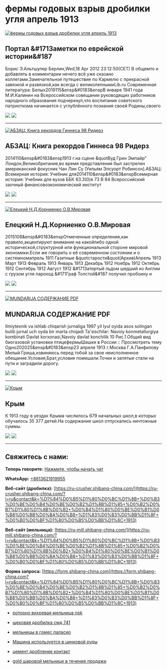 # фермы годовых взрыв дробилки угля апрель 1913

<a href="https://swt.shibang-china.com/?n=lxq&l=ru&img&k=%D1%84%D0%B5%D1%80%D0%BC%D1%8B+%D0%B3%D0%BE%D0%B4%D0%BE%D0%B2%D1%8B%D1%85+%D0%B2%D0%B7%D1%80%D1%8B%D0%B2+%D0%B4%D1%80%D0%BE%D0%B1%D0%B8%D0%BB%D0%BA%D0%B8+%D1%83%D0%B3%D0%BB%D1%8F+%D0%B0%D0%BF%D1%80%D0%B5%D0%BB%D1%8C+1913" target="_blank">![фермы годовых взрыв дробилки угля апрель 1913](http://static.shibang-china.com/all-800x300/768.jpg)</a>

## Портал &#171Заметки по еврейской истории&#187
Борис Э.Альтшулер Берлин,Wed,18 Apr 2012 23:12:50(CET) В общемто и добавлять в комментарии нечего всё уже сказано коллегами.Замечательное путешествие по Кармелю с прекрасной завязкой и развязкой,как всегда с великолепнымиLib.ru Современная литература: Белых2019115&ensp&#0183&enspВ январе 1941 года М.И.Калинин на Всероссийском совещании руководящих работников народного образования подчеркнул,что воспитание советского патриотизма начинается с углублённого познания своей Родины,своего


<a href="https://whatsapp.shibangsoft.com/WhatsApp.php" target="_blank" title="WhatsApp">![](http://static.shibang-china.com/icon/whatsapp.png)</a> <a href="https://swt.shibang-china.com/?n=lxq&l=ru&icon&k=%D1%84%D0%B5%D1%80%D0%BC%D1%8B+%D0%B3%D0%BE%D0%B4%D0%BE%D0%B2%D1%8B%D1%85+%D0%B2%D0%B7%D1%80%D1%8B%D0%B2+%D0%B4%D1%80%D0%BE%D0%B1%D0%B8%D0%BB%D0%BA%D0%B8+%D1%83%D0%B3%D0%BB%D1%8F+%D0%B0%D0%BF%D1%80%D0%B5%D0%BB%D1%8C+1913" target="_blank">![](http://static.shibang-china.com/icon/chat-ru.png)</a>

---

<a href="https://swt.shibang-china.com/?n=lxq&l=ru&img&k=%D1%84%D0%B5%D1%80%D0%BC%D1%8B+%D0%B3%D0%BE%D0%B4%D0%BE%D0%B2%D1%8B%D1%85+%D0%B2%D0%B7%D1%80%D1%8B%D0%B2+%D0%B4%D1%80%D0%BE%D0%B1%D0%B8%D0%BB%D0%BA%D0%B8+%D1%83%D0%B3%D0%BB%D1%8F+%D0%B0%D0%BF%D1%80%D0%B5%D0%BB%D1%8C+1913" target="_blank">![АБЗАЦ: Книга рекордов Гиннеса 98 Ридерз](http://static.shibang-china.com/all-800x300/1429.jpg)</a>

## АБЗАЦ: Книга рекордов Гиннеса 98 Ридерз
2014110&ensp&#0183&ensp1913 г.на сцене &quotВуд Грин Эмпайр" Лондон,Великобритания,во время представления был застрелен американский фокусник Чан Лин Су (Уильям Элсуорт Робинсон).АБЗАЦ: Всемирная история: Учебник для2014110&ensp&#0183&enspВсемирная история: Учебник для вузов ББК 63.3(0)я 73 В 84 Всероссийский заочный финансовоэкономический институт


<a href="https://whatsapp.shibangsoft.com/WhatsApp.php" target="_blank" title="WhatsApp">![](http://static.shibang-china.com/icon/whatsapp.png)</a> <a href="https://swt.shibang-china.com/?n=lxq&l=ru&icon&k=%D1%84%D0%B5%D1%80%D0%BC%D1%8B+%D0%B3%D0%BE%D0%B4%D0%BE%D0%B2%D1%8B%D1%85+%D0%B2%D0%B7%D1%80%D1%8B%D0%B2+%D0%B4%D1%80%D0%BE%D0%B1%D0%B8%D0%BB%D0%BA%D0%B8+%D1%83%D0%B3%D0%BB%D1%8F+%D0%B0%D0%BF%D1%80%D0%B5%D0%BB%D1%8C+1913" target="_blank">![](http://static.shibang-china.com/icon/chat-ru.png)</a>

---

<a href="https://swt.shibang-china.com/?n=lxq&l=ru&img&k=%D1%84%D0%B5%D1%80%D0%BC%D1%8B+%D0%B3%D0%BE%D0%B4%D0%BE%D0%B2%D1%8B%D1%85+%D0%B2%D0%B7%D1%80%D1%8B%D0%B2+%D0%B4%D1%80%D0%BE%D0%B1%D0%B8%D0%BB%D0%BA%D0%B8+%D1%83%D0%B3%D0%BB%D1%8F+%D0%B0%D0%BF%D1%80%D0%B5%D0%BB%D1%8C+1913" target="_blank">![Елецкий Н.Д.Корниенко О.В.Мировая](http://static.shibang-china.com/all-800x300/1451.jpg)</a>

## Елецкий Н.Д.Корниенко О.В.Мировая
2015108&ensp&#0183&enspОтмеченные определения,как правило,акцентируют внимание на какойлибо одной исторической,структурной или функциональной стороне мировой экономики.Если же говорить о её современном состоянии и о системномапрель 1911 Газетные &quotстарости&quot(Архив)Апрель 1913 Март 1913 Февраль 1913 Январь 1913 Декабрь 1912 Ноябрь 1912 Октябрь 1912 Сентябрь 1912 Август 1912 &#171Затертый льдом шедший из Англии с грузом угля пароход &#171Граф Толстой&#187 получил пробоину и


<a href="https://whatsapp.shibangsoft.com/WhatsApp.php" target="_blank" title="WhatsApp">![](http://static.shibang-china.com/icon/whatsapp.png)</a> <a href="https://swt.shibang-china.com/?n=lxq&l=ru&icon&k=%D1%84%D0%B5%D1%80%D0%BC%D1%8B+%D0%B3%D0%BE%D0%B4%D0%BE%D0%B2%D1%8B%D1%85+%D0%B2%D0%B7%D1%80%D1%8B%D0%B2+%D0%B4%D1%80%D0%BE%D0%B1%D0%B8%D0%BB%D0%BA%D0%B8+%D1%83%D0%B3%D0%BB%D1%8F+%D0%B0%D0%BF%D1%80%D0%B5%D0%BB%D1%8C+1913" target="_blank">![](http://static.shibang-china.com/icon/chat-ru.png)</a>

---

<a href="https://swt.shibang-china.com/?n=lxq&l=ru&img&k=%D1%84%D0%B5%D1%80%D0%BC%D1%8B+%D0%B3%D0%BE%D0%B4%D0%BE%D0%B2%D1%8B%D1%85+%D0%B2%D0%B7%D1%80%D1%8B%D0%B2+%D0%B4%D1%80%D0%BE%D0%B1%D0%B8%D0%BB%D0%BA%D0%B8+%D1%83%D0%B3%D0%BB%D1%8F+%D0%B0%D0%BF%D1%80%D0%B5%D0%BB%D1%8C+1913" target="_blank">![MUNDARIJA СОДЕРЖАНИЕ PDF](http://static.shibang-china.com/all-800x300/299.jpg)</a>

## MUNDARIJA СОДЕРЖАНИЕ PDF
Ilmiytexnik va ishlab chiqarish jurnaliga 1997 yil Iyul oyida asos solingan bulib jurnal uch oyda bir marta chiqadi Ta'sischilar: Navoiy konmetallurgiya kombinati Davlat korxonasi,Navoiy davlat konchilik 10 Рис.1.Общий вид биогазовой установки птицефермыШашки в России :: Просмотреть тему Одно202025&ensp&#0183&ensp23 апреля 1913 г.Москва Г.А.Панфилову Милый Гриша,извиняюсь перед тобой за свое неисполненное обещание.Условия,Брат,условия помешали.Точки и запятые стали на пути и заградили дорогу.


<a href="https://whatsapp.shibangsoft.com/WhatsApp.php" target="_blank" title="WhatsApp">![](http://static.shibang-china.com/icon/whatsapp.png)</a> <a href="https://swt.shibang-china.com/?n=lxq&l=ru&icon&k=%D1%84%D0%B5%D1%80%D0%BC%D1%8B+%D0%B3%D0%BE%D0%B4%D0%BE%D0%B2%D1%8B%D1%85+%D0%B2%D0%B7%D1%80%D1%8B%D0%B2+%D0%B4%D1%80%D0%BE%D0%B1%D0%B8%D0%BB%D0%BA%D0%B8+%D1%83%D0%B3%D0%BB%D1%8F+%D0%B0%D0%BF%D1%80%D0%B5%D0%BB%D1%8C+1913" target="_blank">![](http://static.shibang-china.com/icon/chat-ru.png)</a>

---

<a href="https://swt.shibang-china.com/?n=lxq&l=ru&img&k=%D1%84%D0%B5%D1%80%D0%BC%D1%8B+%D0%B3%D0%BE%D0%B4%D0%BE%D0%B2%D1%8B%D1%85+%D0%B2%D0%B7%D1%80%D1%8B%D0%B2+%D0%B4%D1%80%D0%BE%D0%B1%D0%B8%D0%BB%D0%BA%D0%B8+%D1%83%D0%B3%D0%BB%D1%8F+%D0%B0%D0%BF%D1%80%D0%B5%D0%BB%D1%8C+1913" target="_blank">![Крым](http://static.shibang-china.com/all-800x300/219.jpg)</a>

## Крым
К 1913 году в уездах Крыма числилось 679 начальных школ,в которых обучалось 35 377 детей.На содержание школ отпускались ничтожные суммы.

<a href="https://whatsapp.shibangsoft.com/WhatsApp.php" target="_blank" title="WhatsApp">![](http://static.shibang-china.com/icon/whatsapp.png)</a> <a href="https://swt.shibang-china.com/?l=ru&icon&k=%D1%84%D0%B5%D1%80%D0%BC%D1%8B+%D0%B3%D0%BE%D0%B4%D0%BE%D0%B2%D1%8B%D1%85+%D0%B2%D0%B7%D1%80%D1%8B%D0%B2+%D0%B4%D1%80%D0%BE%D0%B1%D0%B8%D0%BB%D0%BA%D0%B8+%D1%83%D0%B3%D0%BB%D1%8F+%D0%B0%D0%BF%D1%80%D0%B5%D0%BB%D1%8C+1913" target="_blank">![](http://static.shibang-china.com/icon/chat-ru.png)</a>

---
## Свяжитесь с нами:

**Теперь говорите:** [Нажмите, чтобы начать чат](https://swt.shibang-china.com?l=ru&contact&k=%D1%84%D0%B5%D1%80%D0%BC%D1%8B+%D0%B3%D0%BE%D0%B4%D0%BE%D0%B2%D1%8B%D1%85+%D0%B2%D0%B7%D1%80%D1%8B%D0%B2+%D0%B4%D1%80%D0%BE%D0%B1%D0%B8%D0%BB%D0%BA%D0%B8+%D1%83%D0%B3%D0%BB%D1%8F+%D0%B0%D0%BF%D1%80%D0%B5%D0%BB%D1%8C+1913)

**WhatsApp:**  [+8613621919955](https://whatsapp.shibangsoft.com/WhatsApp.php)

**Веб-сайт (дробилка):** [https://ru-crusher.shibang-china.com/](https://ru-crusher.shibang-china.com/?l=ru&contact&k=%D1%84%D0%B5%D1%80%D0%BC%D1%8B+%D0%B3%D0%BE%D0%B4%D0%BE%D0%B2%D1%8B%D1%85+%D0%B2%D0%B7%D1%80%D1%8B%D0%B2+%D0%B4%D1%80%D0%BE%D0%B1%D0%B8%D0%BB%D0%BA%D0%B8+%D1%83%D0%B3%D0%BB%D1%8F+%D0%B0%D0%BF%D1%80%D0%B5%D0%BB%D1%8C+1913)

**Веб-сайт (мельница):** [https://ru-mill.shibang-china.com/](https://ru-mill.shibang-china.com/?l=ru&contact&k=%D1%84%D0%B5%D1%80%D0%BC%D1%8B+%D0%B3%D0%BE%D0%B4%D0%BE%D0%B2%D1%8B%D1%85+%D0%B2%D0%B7%D1%80%D1%8B%D0%B2+%D0%B4%D1%80%D0%BE%D0%B1%D0%B8%D0%BB%D0%BA%D0%B8+%D1%83%D0%B3%D0%BB%D1%8F+%D0%B0%D0%BF%D1%80%D0%B5%D0%BB%D1%8C+1913)

**Форма запроса:** [https://form.shibang-china.com](https://form.shibang-china.com?l=ru&contact&k=%D1%84%D0%B5%D1%80%D0%BC%D1%8B+%D0%B3%D0%BE%D0%B4%D0%BE%D0%B2%D1%8B%D1%85+%D0%B2%D0%B7%D1%80%D1%8B%D0%B2+%D0%B4%D1%80%D0%BE%D0%B1%D0%B8%D0%BB%D0%BA%D0%B8+%D1%83%D0%B3%D0%BB%D1%8F+%D0%B0%D0%BF%D1%80%D0%B5%D0%BB%D1%8C+1913)

* [роторно вихревая мельница npk](../56/%D1%80%D0%BE%D1%82%D0%BE%D1%80%D0%BD%D0%BE%20%D0%B2%D0%B8%D1%85%D1%80%D0%B5%D0%B2%D0%B0%D1%8F%20%D0%BC%D0%B5%D0%BB%D1%8C%D0%BD%D0%B8%D1%86%D0%B0%20npk.md)

* [щековая дробилка смд 741](../59/%D1%89%D0%B5%D0%BA%D0%BE%D0%B2%D0%B0%D1%8F%20%D0%B4%D1%80%D0%BE%D0%B1%D0%B8%D0%BB%D0%BA%D0%B0%20%D1%81%D0%BC%D0%B4%20741.md)

* [мельницы в гомес паласио](../51/%D0%BC%D0%B5%D0%BB%D1%8C%D0%BD%D0%B8%D1%86%D1%8B%20%D0%B2%20%D0%B3%D0%BE%D0%BC%D0%B5%D1%81%20%D0%BF%D0%B0%D0%BB%D0%B0%D1%81%D0%B8%D0%BE.md)

* [Машина используется в цинковой руды](../60/%D0%9C%D0%B0%D1%88%D0%B8%D0%BD%D0%B0%20%D0%B8%D1%81%D0%BF%D0%BE%D0%BB%D1%8C%D0%B7%D1%83%D0%B5%D1%82%D1%81%D1%8F%20%D0%B2%20%D1%86%D0%B8%D0%BD%D0%BA%D0%BE%D0%B2%D0%BE%D0%B9%20%D1%80%D1%83%D0%B4%D1%8B.md)

* [цемент дробление контакт](../53/%D1%86%D0%B5%D0%BC%D0%B5%D0%BD%D1%82%20%D0%B4%D1%80%D0%BE%D0%B1%D0%BB%D0%B5%D0%BD%D0%B8%D0%B5%20%D0%BA%D0%BE%D0%BD%D1%82%D0%B0%D0%BA%D1%82.md)

* [gold шаровой мельнице в течение продажи](../59/gold%20%D1%88%D0%B0%D1%80%D0%BE%D0%B2%D0%BE%D0%B9%20%D0%BC%D0%B5%D0%BB%D1%8C%D0%BD%D0%B8%D1%86%D0%B5%20%D0%B2%20%D1%82%D0%B5%D1%87%D0%B5%D0%BD%D0%B8%D0%B5%20%D0%BF%D1%80%D0%BE%D0%B4%D0%B0%D0%B6%D0%B8.md)